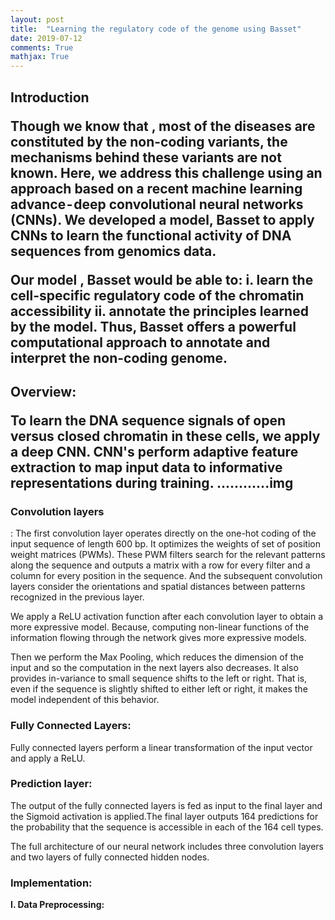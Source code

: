 ```yaml
---
layout: post
title:  "Learning the regulatory code of the genome using Basset"
date: 2019-07-12
comments: True
mathjax: True
---
```

<p>
<h2><b>Introduction</b></h>
</p>
<p>
Though we know that , most of the diseases are constituted by the non-coding variants, the mechanisms behind these variants are not known. Here, we address this challenge using an approach based on a recent machine learning advance - deep convolutional neural networks (CNNs). We developed a model, Basset to apply CNNs to learn the functional activity of DNA sequences from genomics data.
</p>
<p>
Our model , Basset would be able to:
i. learn the cell-specific regulatory code of the chromatin accessibility
ii. annotate the principles learned by the model.
Thus, Basset offers a powerful computational approach to annotate and interpret the non-coding genome.
</p>
<p>
<h2><b> Overview: </b></h>
</p>
To learn the DNA sequence signals of open versus closed chromatin in these cells, we apply a deep CNN. CNN's perform adaptive feature extraction to map input data to informative representations during training.
............img
<p>
<h3><b>Convolution layers</b></h3>: The first convolution layer operates directly on the one-hot coding of the input sequence of length 600 bp. It optimizes the weights of set of position weight matrices (PWMs). These PWM filters search for the relevant patterns along the sequence and outputs a matrix with a row for every filter and a column for every position in the sequence. And the subsequent convolution layers consider the orientations and spatial distances between patterns recognized in the previous layer.
</p><p>
We apply a ReLU activation function after each convolution layer to obtain a more expressive model. Because, computing non-linear functions of the information flowing through the network gives more expressive models.
</p><p>
Then we perform the Max Pooling, which reduces the dimension of the input and so the computation in the next layers also decreases. It also provides in-variance to small sequence shifts to the left or right. That is, even if the sequence is slightly shifted to either left or right, it makes the model independent of this behavior.
</p>
<p>
<h3><b>Fully Connected Layers:</b></h3> Fully connected layers perform a linear transformation of the input vector and apply a ReLU.
</p><p>
<h3><b>Prediction layer:</b></h3> The output of the fully connected layers is fed as input to the final layer and the Sigmoid activation is applied.The final layer outputs 164 predictions for the probability that the sequence is accessible in each of the 164 cell types.
</p><p>
The full architecture of our neural network includes three convolution layers and two layers of fully connected hidden nodes.
</p><p>
<h3><b>Implementation:</b></h3>
</h4><b>I. Data Preprocessing:</b></h4>
